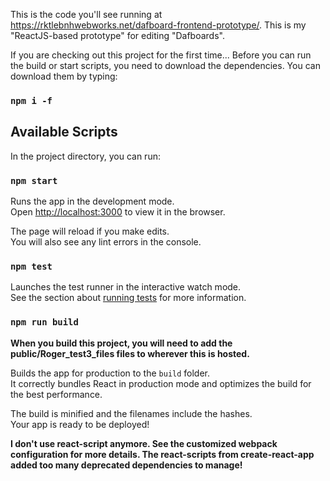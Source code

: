 
This is the code you'll see running at https://rktlebnhwebworks.net/dafboard-frontend-prototype/.
This is my "ReactJS-based prototype" for editing "Dafboards".

If you are checking out this project for the first time...
Before you can run the build or start scripts, you need to download the dependencies.
You can download them by typing:
### `npm i -f`


## Available Scripts

In the project directory, you can run:

### `npm start`

Runs the app in the development mode.<br />
Open [http://localhost:3000](http://localhost:3000) to view it in the browser.

The page will reload if you make edits.<br />
You will also see any lint errors in the console.

### `npm test`

Launches the test runner in the interactive watch mode.<br />
See the section about [running tests](https://facebook.github.io/create-react-app/docs/running-tests) for more information.

### `npm run build`

**When you build this project, you will need to add the public/Roger_test3_files files to wherever this is hosted.**

Builds the app for production to the `build` folder.<br />
It correctly bundles React in production mode and optimizes the build for the best performance.

The build is minified and the filenames include the hashes.<br />
Your app is ready to be deployed!

**I don't use react-script anymore.
See the customized webpack configuration for more details.
The react-scripts from create-react-app added too many deprecated dependencies to manage!**



